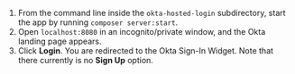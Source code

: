 1. From the command line inside the `okta-hosted-login` subdirectory, start the <StackSelector snippet="applang" noSelector inline /> app by running `composer server:start`.
2. Open `localhost:8080` in an incognito/private window, and the Okta <StackSelector snippet="applang" noSelector inline /> landing page appears.
3. Click **Login**. You are redirected to the Okta Sign-In Widget. Note that there currently is no **Sign Up** option.
